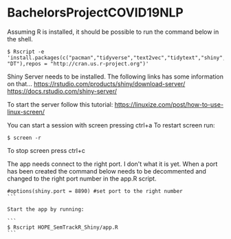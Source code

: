 # BachelorsProjectCOVID19NLP

Assuming R is installed, it should be possible to run the command below in the shell.


```
$ Rscript -e 'install.packages(c("pacman","tidyverse","text2vec","tidytext","shiny","shinyjs","UsingR", "DT"),repos = "http://cran.us.r-project.org")'
```
Shiny Server needs to be installed. The following links has some information on that...
https://rstudio.com/products/shiny/download-server/
https://docs.rstudio.com/shiny-server/


To start the server follow this tutorial: https://linuxize.com/post/how-to-use-linux-screen/

You can start a session with screen pressing ctrl+a To restart screen run:

```
$ screen -r 
```


To stop screen press ctrl+c

The app needs connect to the right port. I don't what it is yet. When a port has been created the command below needs to be decommented and changed to the right port number in the app.R script.
 ````
#options(shiny.port = 8890) #set port to the right number
```

Start the app by running: 

```
$ Rscript HOPE_SemTrackR_Shiny/app.R
```
